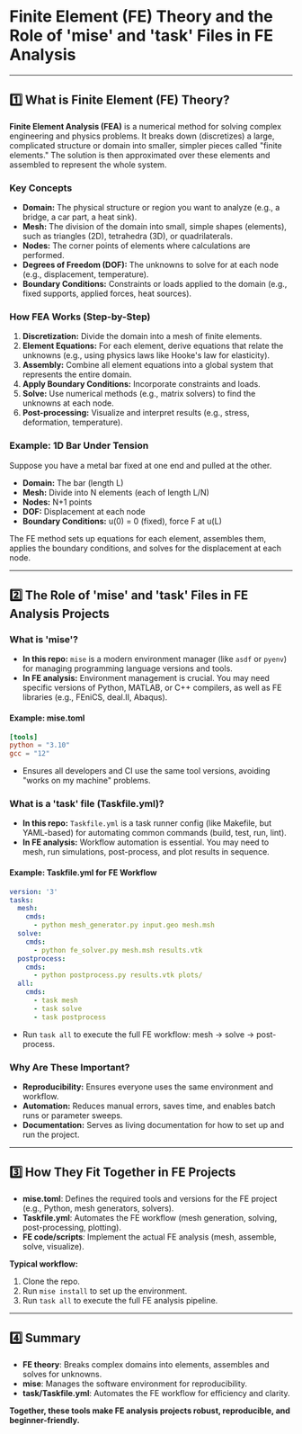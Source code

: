 # Finite Element (FE) Theory and the Role of 'mise' and 'task' Files in FE Analysis

---

## 1️⃣ What is Finite Element (FE) Theory?

**Finite Element Analysis (FEA)** is a numerical method for solving complex engineering and physics problems. It breaks down (discretizes) a large, complicated structure or domain into smaller, simpler pieces called "finite elements." The solution is then approximated over these elements and assembled to represent the whole system.

### Key Concepts

- **Domain:** The physical structure or region you want to analyze (e.g., a bridge, a car part, a heat sink).
- **Mesh:** The division of the domain into small, simple shapes (elements), such as triangles (2D), tetrahedra (3D), or quadrilaterals.
- **Nodes:** The corner points of elements where calculations are performed.
- **Degrees of Freedom (DOF):** The unknowns to solve for at each node (e.g., displacement, temperature).
- **Boundary Conditions:** Constraints or loads applied to the domain (e.g., fixed supports, applied forces, heat sources).

### How FEA Works (Step-by-Step)

1. **Discretization:** Divide the domain into a mesh of finite elements.
2. **Element Equations:** For each element, derive equations that relate the unknowns (e.g., using physics laws like Hooke's law for elasticity).
3. **Assembly:** Combine all element equations into a global system that represents the entire domain.
4. **Apply Boundary Conditions:** Incorporate constraints and loads.
5. **Solve:** Use numerical methods (e.g., matrix solvers) to find the unknowns at each node.
6. **Post-processing:** Visualize and interpret results (e.g., stress, deformation, temperature).

### Example: 1D Bar Under Tension

Suppose you have a metal bar fixed at one end and pulled at the other.

- **Domain:** The bar (length L)
- **Mesh:** Divide into N elements (each of length L/N)
- **Nodes:** N+1 points
- **DOF:** Displacement at each node
- **Boundary Conditions:** u(0) = 0 (fixed), force F at u(L)

The FE method sets up equations for each element, assembles them, applies the boundary conditions, and solves for the displacement at each node.

---

## 2️⃣ The Role of 'mise' and 'task' Files in FE Analysis Projects

### What is 'mise'?

- **In this repo:** `mise` is a modern environment manager (like `asdf` or `pyenv`) for managing programming language versions and tools.
- **In FE analysis:** Environment management is crucial. You may need specific versions of Python, MATLAB, or C++ compilers, as well as FE libraries (e.g., FEniCS, deal.II, Abaqus).

#### Example: mise.toml

```toml
[tools]
python = "3.10"
gcc = "12"
```

- Ensures all developers and CI use the same tool versions, avoiding "works on my machine" problems.

### What is a 'task' file (Taskfile.yml)?

- **In this repo:** `Taskfile.yml` is a task runner config (like Makefile, but YAML-based) for automating common commands (build, test, run, lint).
- **In FE analysis:** Workflow automation is essential. You may need to mesh, run simulations, post-process, and plot results in sequence.

#### Example: Taskfile.yml for FE Workflow

```yaml
version: '3'
tasks:
  mesh:
    cmds:
      - python mesh_generator.py input.geo mesh.msh
  solve:
    cmds:
      - python fe_solver.py mesh.msh results.vtk
  postprocess:
    cmds:
      - python postprocess.py results.vtk plots/
  all:
    cmds:
      - task mesh
      - task solve
      - task postprocess
```

- Run `task all` to execute the full FE workflow: mesh → solve → post-process.

### Why Are These Important?

- **Reproducibility:** Ensures everyone uses the same environment and workflow.
- **Automation:** Reduces manual errors, saves time, and enables batch runs or parameter sweeps.
- **Documentation:** Serves as living documentation for how to set up and run the project.

---

## 3️⃣ How They Fit Together in FE Projects

- **mise.toml**: Defines the required tools and versions for the FE project (e.g., Python, mesh generators, solvers).
- **Taskfile.yml**: Automates the FE workflow (mesh generation, solving, post-processing, plotting).
- **FE code/scripts**: Implement the actual FE analysis (mesh, assemble, solve, visualize).

**Typical workflow:**
1. Clone the repo.
2. Run `mise install` to set up the environment.
3. Run `task all` to execute the full FE analysis pipeline.

---

## 4️⃣ Summary

- **FE theory**: Breaks complex domains into elements, assembles and solves for unknowns.
- **mise**: Manages the software environment for reproducibility.
- **task/Taskfile.yml**: Automates the FE workflow for efficiency and clarity.

**Together, these tools make FE analysis projects robust, reproducible, and beginner-friendly.**
